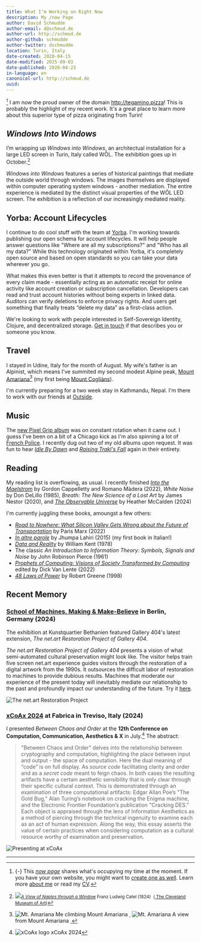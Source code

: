 ```yaml
---
title: What I’m Working on Right Now
description: My /now Page
author: David Schmudde
author-email: d@schmud.de
author-url: http://schmud.de
author-github: schmudde
author-twitter: dschmudde
location: Turin, Italy
date-created: 2020-04-15
date-modified: 2025-09-03
date-published: 2020-04-23
in-language: en
canonical-url: http://schmud.de
uuid:
---
```


[^now] I am now the proud owner of the domain <http://tegamino.pizza>! This is probably the highlight of my recent work. It's a great place to learn more about this superior type of pizza originating from Turin!

[^now]: {-} This [*now page*](https://nownownow.com/p/j9Ul) shares what's occupying my time at the moment. If you have your own website, you might want to [create one as well](https://nownownow.com/about). Learn more [about me](/pages/about.html) or read my [CV](/cv.html).

## *Windows Into Windows*

I’m wrapping up *Windows into Windows*, an architectual installation for a large LED screen in Turin, Italy called WÔL. The exhibition goes up in October.[^windows]

*Windows into Windows* features a series of historical paintings that mediate the outside world through windows. The images themselves are displayed within computer operating system windows - another mediation. The entire experience is mediated by the distinct visual properties of the WÔL LED screen. The exhibition is a reflection of our increasingly mediated reality.

[^windows]: ![](/img/now/catel-1824.jpg)<small>*[A View of Naples through a Window](https://www.clevelandart.org/art/1994.198)* Franz Ludwig Catel (1824)
&nbsp;<span property="license">(<a class="link no-tufte-underline" href="https://www.clevelandart.org/art/1994.198" rel="license"><i class="fab fa-creative-commons-pd-alt"></i>&nbsp;The Cleveland Museum of Art</a>)</span></small>

## Yorba: Account Lifecycles

I continue to do cool stuff with the team at [Yorba](https://yorba.co). I'm working towards publishing our open schema for account lifecycles. It will help people answer questions like "Where are all my subscriptions?" and "Who has all my data?" While this technology originated within Yorba, it's completely open source and based on open standards so you can take your data wherever you go.

What makes this even better is that it attempts to record the provenance of every claim made - essentially acting as an automatic receipt for online activity like account creation or subscription cancellation. Developers can read and trust account histories without being experts in linked data. Auditors can verify deletions to enforce privacy rights. And users get something that finally treats “delete my data” as a first-class action.

We're looking to work with people interested in Self-Sovereign Identity, Clojure, and decentralized storage. <i class="fas fa-envelope"></i>  [Get in touch](mailto:&#100;&#064;&#115;&#099;&#104;&#109;&#117;&#100;&#046;&#100;&#101;) if that describes you or someone you know.

## Travel

I stayed in Udine, Italy for the month of August. My wife's father is an Alpinist, which means I've summited my second modest Alpine peak, [Mount Amariana](https://www.komoot.com/tour/2481529512)[^amariana] (my first being [Mount Cogliàns](https://www.komoot.com/tour/1741012298)).

[^amariana]: ![Mt. Amariana](/img/taste-of-2025/amariana-2025-08-10-7256.jpg) Me climbing Mount Amariana <small><span property="license"><a class="link no-tufte-underline" href="https://creativecommons.org/licenses/by/4.0/deed.en" rel="license"><i class="fab fa-creative-commons"></i>&nbsp;<i class="fab fa-creative-commons-by"></i></a></span></small> ![Mt. Amariana](/img/taste-of-2025/amariana-2025-08-10-7258.jpg) A view from Mount Amariana <small><span property="license"><a class="link no-tufte-underline" href="https://creativecommons.org/licenses/by/4.0/deed.en" rel="license"><i class="fab fa-creative-commons"></i>&nbsp;<i class="fab fa-creative-commons-by"></i></a></span></small>

I'm currently preparing for a two week stay in Kathmandu, Nepal. I'm there to work with our friends at [Outside](https://outside.studio/).

## Music

The [new Pixel Grip album](https://pixelgrip.bandcamp.com/album/percepticide-the-death-of-reality) was on constant rotation when it came out. I guess I've been on a bit of a Chicago kick as I'm also spinning a lot of [French Police](https://frenchpolice.bandcamp.com/album/bully). I recently dug out two of my old albums upon request. It was fun to hear *[Idle By Dawn](https://soundcloud.com/schmudde/sets/idle-by-dawn)* and *[Raising Trakl's Fall](https://soundcloud.com/schmudde/sets/raising-trakls-fall)* again in their entirety.


## Reading

My reading list is overflowing, as usual. I recently finished *[Into the Maelstrom](https://www.goodreads.com/book/show/61465147)* by Gordon Cappelletty and Romano Màdera (2022), *White Noise* by Don DeLillo (1985), *Breath: The New Science of a Lost Art* by James Nestor (2020), and *[The Observable Universe](https://fitzcarraldoeditions.com/books/the-observable-universe/)* by Heather McCalden (2024)

I'm currently juggling these books, amoungst a few others:

- *[Road to Nowhere: What Silicon Valley Gets Wrong about the Future of Transportation](https://roadtonowherebook.com/)* by Paris Marx (2022)
- *[In altre parole](https://archive.org/details/inaltreparole0000lahi)* by Jhumpa Lahiri (2015) (my first book in Italian!)
- [*Data and Reality*](https://www.bkent.net/Doc/darxrp.htm) by William Kent (1978)
- The classic *An Introduction to Information Theory: Symbols, Signals and Noise* by John Robinson Pierce (1961)
- *[Prophets of Computing: Visions of Society Transformed by Computing](https://books.acm.org/titles#tab2048)* edited by Dick Van Lente (2022)
- *[48 Laws of Power](https://en.wikipedia.org/wiki/The_48_Laws_of_Power)* by Robert Greene (1998)

## Recent Memory

### [School of Machines, Making & Make-Believe](https://www.schoolofma.org/news/10yearanniversaryopening) in Berlin, Germany (2024)

The exhibition at Kunstquartier Bethanien featured Gallery 404's latest extension, *The net.art Restoration Project of Gallery 404*.

*The net.art Restoration Project of Gallery 404* presents a vision of what semi-automated cultural preservation might look like. The visitor helps train five screen net.art experience guides visitors through the restoration of a digital artwork from the 1990s. It outsources the difficult labor of restoration to machines to provide dubious results. Machines that moderate our experience of the present today will inevitably mediate our relationship to the past and profoundly impact our understanding of the future. Try it [here](https://www.netart.today/pages/restoration-project.html).

![*The net.art Restoration Project*](/img/now/net-art-restoration-schoolofma.jpg)

### [xCoAx 2024](https://2024.xcoax.org/) at Fabrica in Treviso, Italy (2024)

I presented *Between Chaos and Order* at the **12th Conference on Computation, Communication, Aesthetics & X** in July.[^xcoax] The abstract:

[^xcoax]: ![xCoAx logo](/img/now/x24xFt.png) xCoAx 2024

> "Between Chaos and Order" delves into the relationship between cryptography and computation, highlighting the place between input and output - the space of computation. Here the dual meaning of “code” is on full display. As *source code* facilitating clarity and order and as a *secret code* meant to feign chaos. In both cases the resulting artifacts have a certain aesthetic sensibility that is only clear through their specific cultural context. This is demonstrated through an examination of three computational artifacts: Edgar Allan Poe’s "The Gold Bug," Alan Turing’s notebook on cracking the Enigma machine, and the Electronic Frontier Foundation’s publication "Cracking DES." Each object is appraised through the lens of Information Aesthetics as a method of piercing through the technical ingenuity to examine each as an act of human expression. Along the way, this essay asserts the value of certain practices when considering computation as a cultural resource worthy of examination and preservation.

![Presenting at xCoAx](/img/now/xcoax-24.jpg)

---
